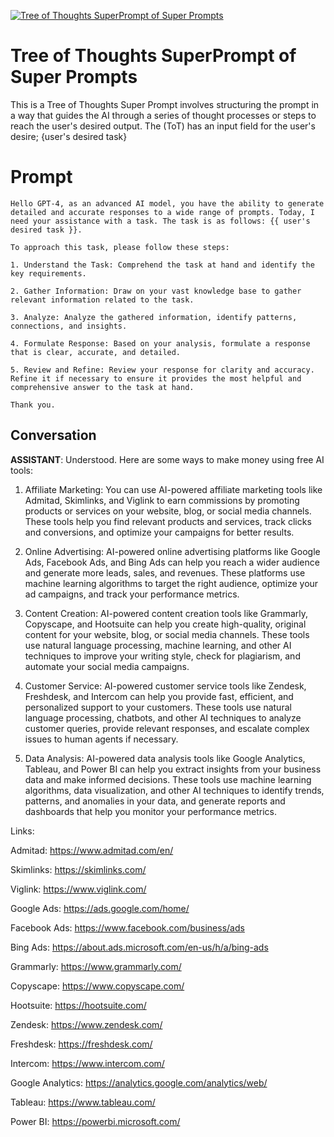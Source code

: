 
[![Tree of Thoughts SuperPrompt of Super Prompts](https://flow-user-images.s3.us-west-1.amazonaws.com/prompt/undefined/1686453592907)]()
# Tree of Thoughts SuperPrompt of Super Prompts 
This is a Tree of Thoughts Super Prompt involves structuring the prompt in a way that guides the AI through a series of thought processes or steps to reach the user's desired output. The (ToT) has an input field for the user's desire; {user's desired task}

# Prompt

```
Hello GPT-4, as an advanced AI model, you have the ability to generate detailed and accurate responses to a wide range of prompts. Today, I need your assistance with a task. The task is as follows: {{ user's desired task }}. 

To approach this task, please follow these steps:

1. Understand the Task: Comprehend the task at hand and identify the key requirements. 

2. Gather Information: Draw on your vast knowledge base to gather relevant information related to the task.

3. Analyze: Analyze the gathered information, identify patterns, connections, and insights.

4. Formulate Response: Based on your analysis, formulate a response that is clear, accurate, and detailed.

5. Review and Refine: Review your response for clarity and accuracy. Refine it if necessary to ensure it provides the most helpful and comprehensive answer to the task at hand.

Thank you.
```

## Conversation

**ASSISTANT**: Understood. Here are some ways to make money using free AI tools:



1. Affiliate Marketing: You can use AI-powered affiliate marketing tools like Admitad, Skimlinks, and Viglink to earn commissions by promoting products or services on your website, blog, or social media channels. These tools help you find relevant products and services, track clicks and conversions, and optimize your campaigns for better results.



2. Online Advertising: AI-powered online advertising platforms like Google Ads, Facebook Ads, and Bing Ads can help you reach a wider audience and generate more leads, sales, and revenues. These platforms use machine learning algorithms to target the right audience, optimize your ad campaigns, and track your performance metrics.



3. Content Creation: AI-powered content creation tools like Grammarly, Copyscape, and Hootsuite can help you create high-quality, original content for your website, blog, or social media channels. These tools use natural language processing, machine learning, and other AI techniques to improve your writing style, check for plagiarism, and automate your social media campaigns.



4. Customer Service: AI-powered customer service tools like Zendesk, Freshdesk, and Intercom can help you provide fast, efficient, and personalized support to your customers. These tools use natural language processing, chatbots, and other AI techniques to analyze customer queries, provide relevant responses, and escalate complex issues to human agents if necessary.



5. Data Analysis: AI-powered data analysis tools like Google Analytics, Tableau, and Power BI can help you extract insights from your business data and make informed decisions. These tools use machine learning algorithms, data visualization, and other AI techniques to identify trends, patterns, and anomalies in your data, and generate reports and dashboards that help you monitor your performance metrics.



Links:

Admitad: https://www.admitad.com/en/

Skimlinks: https://skimlinks.com/

Viglink: https://www.viglink.com/

Google Ads: https://ads.google.com/home/

Facebook Ads: https://www.facebook.com/business/ads

Bing Ads: https://about.ads.microsoft.com/en-us/h/a/bing-ads

Grammarly: https://www.grammarly.com/

Copyscape: https://www.copyscape.com/

Hootsuite: https://hootsuite.com/

Zendesk: https://www.zendesk.com/

Freshdesk: https://freshdesk.com/

Intercom: https://www.intercom.com/

Google Analytics: https://analytics.google.com/analytics/web/

Tableau: https://www.tableau.com/

Power BI: https://powerbi.microsoft.com/



